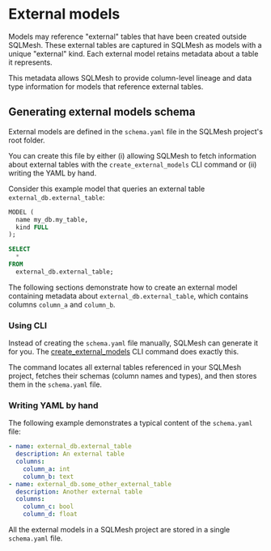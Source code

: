 # External models
Models may reference "external" tables that have been created outside SQLMesh. These external tables are captured in SQLMesh as models with a unique "external" kind. Each external model retains metadata about a table it represents.

This metadata allows SQLMesh to provide column-level lineage and data type information for models that reference external tables.

## Generating external models schema
External models are defined in the `schema.yaml` file in the SQLMesh project's root folder.

You can create this file by either (i) allowing SQLMesh to fetch information about external tables with the `create_external_models` CLI command or (ii) writing the YAML by hand.

Consider this example model that queries an external table `external_db.external_table`:

```sql
MODEL (
  name my_db.my_table,
  kind FULL
);

SELECT
  *
FROM
  external_db.external_table;
```

The following sections demonstrate how to create an external model containing metadata about `external_db.external_table`, which contains columns `column_a` and `column_b`.

### Using CLI
Instead of creating the `schema.yaml` file manually, SQLMesh can generate it for you. The [create_external_models](../../reference/cli.md#create_external_models) CLI command does exactly this.

The command locates all external tables referenced in your SQLMesh project, fetches their schemas (column names and types), and then stores them in the `schema.yaml` file.

### Writing YAML by hand
The following example demonstrates a typical content of the `schema.yaml` file:

```yaml
- name: external_db.external_table
  description: An external table
  columns:
    column_a: int
    column_b: text
- name: external_db.some_other_external_table
  description: Another external table
  columns:
    column_c: bool
    column_d: float
```

All the external models in a SQLMesh project are stored in a single `schema.yaml` file.
